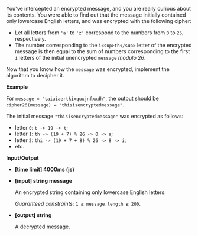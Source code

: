 ﻿You've intercepted an encrypted message, and you are really curious about its contents. You were able to find out that the message initially contained only lowercase English letters, and was encrypted with the following cipher:

*   Let all letters from `'a'` to `'z'` correspond to the numbers from `0` to `25`, respectively.
*   The number corresponding to the `i<sup>th</sup>` letter of the encrypted message is then equal to the sum of numbers corresponding to the first `i` letters of the initial unencrypted `message` _modulo 26_.

Now that you know how the `message` was encrypted, implement the algorithm to decipher it.

**Example**

For `message = "taiaiaertkixquxjnfxxdh"`, the output should be
`cipher26(message) = "thisisencryptedmessage"`.

The initial message `"thisisencryptedmessage"` was encrypted as follows:

*   letter `0`: `t -> 19 -> t`;
*   letter `1`: `th -> (19 + 7) % 26 -> 0 -> a`;
*   letter `2`: `thi -> (19 + 7 + 8) % 26 -> 8 -> i`;
*   etc.

**Input/Output**

*   **[time limit] 4000ms (js)**

*   **[input] string message**

    An encrypted string containing only lowercase English letters.

    _Guaranteed constraints:_
    `1 ≤ message.length ≤ 200`.

*   **[output] string**

    A decrypted message.